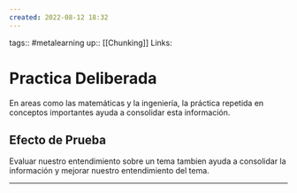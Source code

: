 ```yaml
---
created: 2022-08-12 18:32
---
```

tags:: #metalearning 
up:: [[Chunking]]
Links: 
# Practica Deliberada
En areas como las matemáticas y la ingeniería, la práctica repetida en conceptos importantes ayuda a consolidar esta información.

## Efecto de Prueba
Evaluar nuestro entendimiento sobre un tema tambien ayuda a consolidar la información y mejorar nuestro entendimiento del tema.

___
